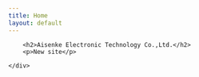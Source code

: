 ```yaml
---
title: Home
layout: default
---
```


<div class="row-fluid">
	<div class="span12">

		<h2>Aisenke Electronic Technology Co.,Ltd.</h2>
		<p>New site</p>

	</div>
</div>